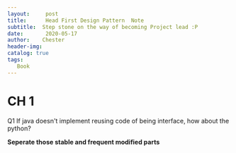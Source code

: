 ```yaml
---
layout:     post
title:      Head First Design Pattern  Note
subtitle:  Step stone on the way of becoming Project lead :P
date:       2020-05-17
author:    Chester
header-img: 
catalog: true
tags:
   Book
---
```

# CH 1
Q1 If java doesn't implement reusing code of being interface, how about the python?

**Seperate those stable and frequent modified parts**

<!--stackedit_data:
eyJoaXN0b3J5IjpbMTUzNDI4Mzc0MCwxNDI1NTI1MzYxLC0xND
E4MTA3MTc5XX0=
-->